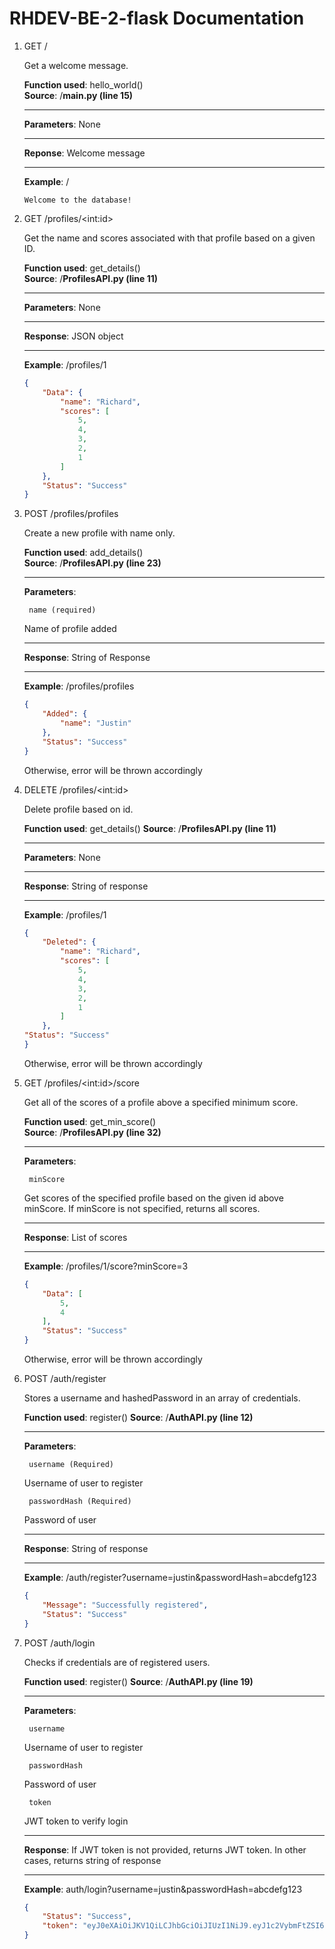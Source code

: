 # RHDEV-BE-2-flask Documentation
1. GET /  
  
    Get a welcome message.  
      
    **Function used**: hello_world()  
    **Source**: /**main.py (line 15)**
    ***  
    **Parameters**: None  
    ***  
    **Reponse**: Welcome message  
    ***  
    **Example**: /  
    ```
    Welcome to the database! 
    ```

2. GET /profiles/\<int:id\>  

    Get the name and scores associated with that profile based on a given ID.  
    
    **Function used**: get_details()  
    **Source**: /**ProfilesAPI.py (line 11)**
    ***
    **Parameters**: None
    ***
    **Response**: JSON object
    ***
    **Example**: /profiles/1 
    ``` json
    {
        "Data": {
            "name": "Richard",
            "scores": [
                5,
                4,
                3,
                2,
                1
            ]
        },
        "Status": "Success"
    }
    ```
3. POST /profiles/profiles

    Create a new profile with name only.

    **Function used**: add_details()  
    **Source**: /**ProfilesAPI.py (line 23)**
    ***
    **Parameters**:  

        name (required)

    Name of profile added
    ***
    **Response**: String of Response
    ***
    **Example**: /profiles/profiles
    ```json
    {
        "Added": {
            "name": "Justin"
        },
        "Status": "Success"
    }
    ```

    Otherwise, error will be thrown accordingly

4. DELETE /profiles/\<int:id\>

    Delete profile based on id.

    **Function used**: get_details()
    **Source**: /**ProfilesAPI.py (line 11)**
    ***
    **Parameters**: None
    ***
    **Response**:   String of response
    ***
    **Example**: /profiles/1 
    ```json
    {
        "Deleted": {
            "name": "Richard",
            "scores": [
                5,
                4,
                3,
                2,
                1
            ]
        },
    "Status": "Success"
    }
    ```
    Otherwise, error will be thrown accordingly

4. GET /profiles/\<int:id\>/score

    Get all of the scores of a profile above a specified minimum score.

    **Function used**: get_min_score()  
    **Source**: /**ProfilesAPI.py (line 32)**
    ***
    **Parameters**:

        minScore
    
    Get scores of the specified profile based on the given id above minScore. If minScore is not specified, returns all scores. 
    ***
    **Response**: List of scores
    ***
    **Example**: /profiles/1/score?minScore=3
    ```json
    {
        "Data": [
            5,
            4
        ],
        "Status": "Success"
    }
    ```
    Otherwise, error will be thrown accordingly
6. POST /auth/register

    Stores a username and hashedPassword in an array of credentials.

    **Function used**: register()
    **Source**: /**AuthAPI.py (line 12)**
    ***
    **Parameters**:

        username (Required)
    
    Username of user to register

        passwordHash (Required)
    
    Password of user 
    ***
    **Response**: String of response
    ***
    **Example**: /auth/register?username=justin&passwordHash=abcdefg123
    ```json
    {
        "Message": "Successfully registered",
        "Status": "Success"
    }
    ```
7. POST /auth/login
    
    Checks if credentials are of registered users. 

    **Function used**: register()
    **Source**: /**AuthAPI.py (line 19)**
    ***
    **Parameters**:

        username 
    
    Username of user to register

        passwordHash 
    
    Password of user 

        token

    JWT token to verify login
    ***
    **Response**: If JWT token is not provided, returns JWT token. In other cases, returns string of response
    ***
    **Example**: auth/login?username=justin&passwordHash=abcdefg123
    ```json
    {
        "Status": "Success",
        "token": "eyJ0eXAiOiJKV1QiLCJhbGciOiJIUzI1NiJ9.eyJ1c2VybmFtZSI6Imp1c3RpbiIsInBhc3N3b3JkSGFzaCI6ImFiY2RlZmcxMjMifQ.X7VZq1-kMeyA8UDIFD_pvR5-sKrMR9YLXHVPwEuReek"
    }
    ```